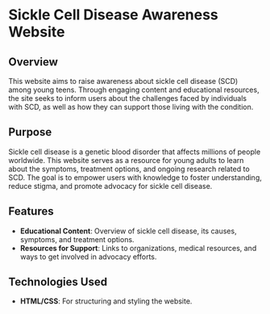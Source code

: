 # Sickle Cell Disease Awareness Website

## Overview
This website aims to raise awareness about sickle cell disease (SCD) among young teens. Through engaging content and educational resources, the site seeks to inform users about the challenges faced by individuals with SCD, as well as how they can support those living with the condition.

## Purpose
Sickle cell disease is a genetic blood disorder that affects millions of people worldwide. This website serves as a resource for young adults to learn about the symptoms, treatment options, and ongoing research related to SCD. The goal is to empower users with knowledge to foster understanding, reduce stigma, and promote advocacy for sickle cell disease.

## Features
- **Educational Content**: Overview of sickle cell disease, its causes, symptoms, and treatment options.
- **Resources for Support**: Links to organizations, medical resources, and ways to get involved in advocacy efforts.

## Technologies Used
- **HTML/CSS**: For structuring and styling the website.